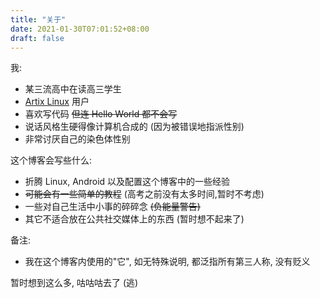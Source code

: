 ```yaml
---
title: "关于"
date: 2021-01-30T07:01:52+08:00
draft: false
---
```


我:
- 某三流高中在读高三学生
- [Artix Linux](https://artixlinux.org/) 用户
- 喜欢写代码 ~~但连 Hello World 都不会写~~
- 说话风格生硬得像计算机合成的 (因为被错误地指派性别)
- 非常讨厌自己的染色体性别

这个博客会写些什么:
- 折腾 Linux, Android 以及配置这个博客中的一些经验
- ~~可能会有一些简单的教程~~ (高考之前没有太多时间,暂时不考虑)
- 一些对自己生活中小事的碎碎念 ~~(负能量警告)~~
- 其它不适合放在公共社交媒体上的东西 (暂时想不起来了)

备注:
- 我在这个博客内使用的"它", 如无特殊说明, 都泛指所有第三人称, 没有贬义

暂时想到这么多, 咕咕咕去了 (逃)

